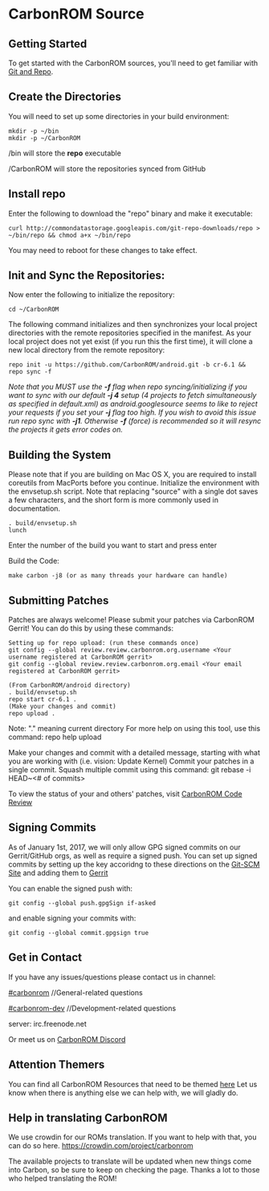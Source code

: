 CarbonROM Source
===================

Getting Started
---------------
To get started with the CarbonROM sources, you'll need to get familiar with [Git and Repo](http://source.android.com/source/version-control.html).

Create the Directories
----------------------

You will need to set up some directories in your build environment:

    mkdir -p ~/bin
    mkdir -p ~/CarbonROM

/bin will store the **repo** executable

/CarbonROM will store the repositories synced from GitHub	

Install repo
----------------------

Enter the following to download the "repo" binary and make it executable:

	curl http://commondatastorage.googleapis.com/git-repo-downloads/repo > ~/bin/repo && chmod a+x ~/bin/repo

You may need to reboot for these changes to take effect.



Init and Sync the Repositories:
---------------
Now enter the following to initialize the repository:

    cd ~/CarbonROM
The following command initializes and then synchronizes your local project directories with the remote repositories specified in the manifest. As your local project does not yet exist (if you run this the first time), it will clone a new local directory from the remote repository:

    repo init -u https://github.com/CarbonROM/android.git -b cr-6.1 && repo sync -f

*Note that you MUST use the **-f** flag when repo syncing/initializing if you want to sync with our default **-j 4** setup (4 projects to fetch simultaneously as specified in default.xml) as android.googlesource seems to like to reject your requests if you set your **-j** flag too high.
If you wish to avoid this issue run repo sync with **-j1**. Otherwise **-f** (force) is recommended so it will resync the projects it gets error codes on.*


Building the System
---------------

Please note that if you are building on Mac OS X, you are required to install coreutils from MacPorts before you continue.
Initialize the environment with the envsetup.sh script. Note that replacing "source" with a single dot saves a few characters, and the short form is more commonly used in documentation.

    . build/envsetup.sh
    lunch

Enter the number of the build you want to start and press enter

Build the Code:

    make carbon -j8 (or as many threads your hardware can handle)

Submitting Patches
------------------
Patches are always welcome!  Please submit your patches via CarbonROM Gerrit!
You can do this by using these commands:

    Setting up for repo upload: (run these commands once)
    git config --global review.review.carbonrom.org.username <Your username registered at CarbonROM gerrit>
    git config --global review.review.carbonrom.org.email <Your email registered at CarbonROM gerrit>

    (From CarbonROM/android directory)
    . build/envsetup.sh
    repo start cr-6.1 .
    (Make your changes and commit)
    repo upload .

Note: "." meaning current directory
For more help on using this tool, use this command: repo help upload

Make your changes and commit with a detailed message, starting with what you are working with (i.e. vision: Update Kernel)
Commit your patches in a single commit. Squash multiple commit using this command: git rebase -i HEAD~<# of commits>

To view the status of your and others' patches, visit [CarbonROM Code Review](http://review.carbonrom.org/)

Signing Commits
-------------------
	
As of January 1st, 2017, we will only allow GPG signed commits on our Gerrit/GitHub orgs, as well as require a signed push.
You can set up signed commits by setting up the key accoridng to these directions on the [Git-SCM Site](https://git-scm.com/book/en/v2/Git-Tools-Signing-Your-Work)
and adding them to [Gerrit](http://review.carbonrom.org/#/settings/gpg-keys)

You can enable the signed push with:

    git config --global push.gpgSign if-asked


and enable signing your commits with:

    git config --global commit.gpgsign true




Get in Contact
-------------------
If you have any issues/questions please contact us in channel:

 [#carbonrom](http://webchat.freenode.net/?channels=carbonrom)       //General-related questions

 [#carbonrom-dev](http://webchat.freenode.net/?channels=carbonrom-dev)   //Development-related questions

 server: irc.freenode.net

 Or meet us on [CarbonROM Discord](https://discord.gg/3eZCPTx)
 
Attention Themers
------------------
You can find all CarbonROM Resources that need to be themed [here](https://github.com/CarbonROM/ThemeResources)
Let us know when there is anything else we can help with, we will gladly do.

Help in translating CarbonROM
---------------
We use crowdin for our ROMs translation. If you want to help with that, you can do so here.
https://crowdin.com/project/carbonrom

The available projects to translate will be updated when new things come into Carbon, so be sure to keep on checking the page.
Thanks a lot to those who helped translating the ROM!
